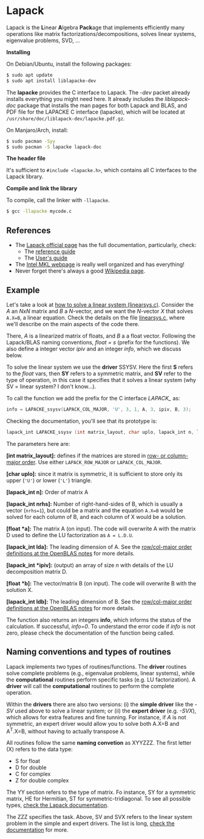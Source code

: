 # Lapack

Lapack is the **L**inear **A**lgebra **Pack**age that implements efficiently many operations like matrix factorizations/decompositions, solves linear systems, eigenvalue problems, SVD, ...

**Installing**

On Debian/Ubuntu, install the following packages:

```bash
$ sudo apt update
$ sudo apt install liblapacke-dev
```

The **lapacke** provides the C interface to Lapack. The *-dev* packet already installs everything you might need here. It already includes the *liblapack-doc* package that installs the man pages for both Lapack and BLAS, and PDF file for the LAPACKE C interface (lapacke), which will be located at `/usr/share/doc/liblapack-dev/lapacke.pdf.gz`.

On Manjaro/Arch, install:

```bash
$ sudo pacman -Syy
$ sudo pacman -S lapacke lapack-doc
```

**The header file**

It's sufficient to `#include <lapacke.h>`, which contains all C interfaces to the Lapack library.

**Compile and link the library**

To compile, call the linker with `-llapacke`.

```bash
$ gcc -llapacke mycode.c
```

## References

- The [Lapack official page](http://www.netlib.org/lapack/) has the full documentation, particularly, check:
  - The [reference guide](http://www.netlib.org/lapack/explore-html/)
  - The [User's guide](http://www.netlib.org/lapack/lug/)
- The [Intel MKL webpage](https://software.intel.com/content/www/us/en/develop/documentation/mkl-developer-reference-c/top/lapack-routines.html) is really well organized and has everything!
- Never forget there's always a good [Wikipedia page](https://en.wikipedia.org/wiki/LAPACK).

## Example

Let's take a look at [how to solve a linear system (linearsys.c)](Examples/linearsys.c). Consider the *A* an *NxN* matrix and *B* a *N*-vector, and we want the *N*-vector *X* that solves `A.X=B`, a linear equation. Check the details on the file [linearsys.c](Examples/linearsys.c), where we'll describe on the main aspects of the code there.

There, *A* is a linearized matrix of floats, and *B* a a float vector. Following the Lapack/BLAS naming conventions, *float = s* (prefix for the functions). We also define a integer vector *ipiv* and an integer *info*, which we discuss below.

To solve the linear system we use the **driver** SSYSV. Here the first **S** refers to the *float* vars, then **SY** refers to a symmetric matrix, and **SV** refer to the type of operation, in this case it specifies that it solves a linear system (why SV = linear system? I don't know...).

To call the function we add the prefix for the C interface *LAPACK_* as:

```c
info = LAPACKE_ssysv(LAPACK_COL_MAJOR, 'U', 3, 1, A, 3, ipiv, B, 3);
```

Checking the documentation, you'll see that its prototype is:

```c
lapack_int LAPACKE_ssysv (int matrix_layout, char uplo, lapack_int n, lapack_int nrhs, float *a, lapack_int lda, lapack_int *ipiv, float *b, lapack_int ldb);
```

The parameters here are:

**[int matrix_layout]:** defines if the matrices are stored in [row- or column-major order](https://en.wikipedia.org/wiki/Row-_and_column-major_order). Use either `LAPACK_ROW_MAJOR` or `LAPACK_COL_MAJOR`.

**[char uplo]:** since it matrix is symmetric, it is sufficient to store only its upper (`'U'`) or lower (`'L'`) triangle.

**[lapack_int n]:** Order of matrix A

**[lapack_int nrhs]:** Number of right-hand-sides of B, which is usually a vector (`nrhs=1`), but could be a matrix and the equation `A.X=B` would be solved for each column of B, and each column of X would be a solution.

**[float \*a]:** The matrix A (on input). The code will overwrite A with the matrix D used to define the LU factorization as `A = L.D.U`.

**[lapack_int lda]:** The leading dimension of A. See the [row/col-major order definitions at the OpenBLAS notes](/OpenBLAS/) for more details.

**[lapack_int \*ipiv]:** (output) an array of size *n* with details of the LU decomposition matrix D.

**[float \*b]:** The vector/matrix B (on input). The code will overwrite B with the solution X.

**[lapack_int ldb]:** The leading dimension of B. See the [row/col-major order definitions at the OpenBLAS notes](/OpenBLAS/) for more details.

The function also returns an integers **info**, which informs the status of the calculation. If successful, *info=0*. To understand the error code if *info* is not zero, please check the documentation of the function being called.

## Naming conventions and types of routines

Lapack implements two types of routines/functions. The **driver** routines solve complete problems (e.g., eigenvalue problems, linear systems), while the **computational** routines perform specific tasks (e.g. LU factorization). A **driver** will call the **computational** routines to perform the complete operation.

Within the **drivers** there are also two versions: (i) the **simple driver** like the *-SV* used above to solve a linear system; or (ii) the **expert driver** (e.g. *-SVX*), which allows for extra features and fine tunning. For instance, if *A* is not symmetric, an expert driver would allow you to solve both A.X=B and A<sup>T</sup>.X=B, without having to actually transpose A.

All routines follow the same **naming convetion** as XYYZZZ. The first letter (X) refers to the data type:

- S for float
- D for double
- C for complex
- Z for double complex

The YY section refers to the type of matrix. Fo instance, SY for a symmetric matrix, HE for Hermitian, ST for symmetric-tridiagonal. To see all possible types, [check the Lapack documentation](http://www.netlib.org/lapack/lug/node24.html).

The ZZZ specifies the task. Above, SV and SVX refers to the linear system problem in the simple and expert drivers. The list is long, [check the documentation](http://www.netlib.org/lapack/lug/node25.html) for more.




